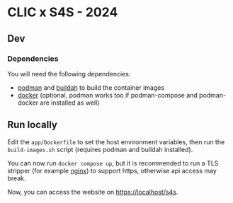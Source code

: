 # CLIC x S4S - 2024

## Dev

### Dependencies

You will need the following dependencies:

- [podman](https://podman.io/) and [buildah](https://buildah.io) to build the container images
- [docker](https://www.docker.com/get-started/) (optional, podman works too if podman-compose and podman-docker are installed as well)

## Run locally

Edit the `app/Dockerfile` to set the host environment variables,
then run the `build-images.sh` script (requires podman and buildah installed).

You can now run `docker compose up`, but it is recommended to run a TLS stripper
(for example [nginx](https://nginx.org)) to support https, otherwise api access may break.

Now, you can access the website on <https://localhost/s4s>.
